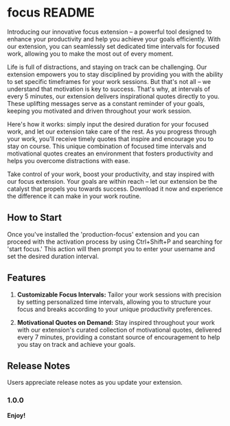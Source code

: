 # focus README

Introducing our innovative focus extension – a powerful tool designed to enhance your productivity and help you achieve your goals efficiently. With our extension, you can seamlessly set dedicated time intervals for focused work, allowing you to make the most out of every moment.

Life is full of distractions, and staying on track can be challenging. Our extension empowers you to stay disciplined by providing you with the ability to set specific timeframes for your work sessions. But that's not all – we understand that motivation is key to success. That's why, at intervals of every 5 minutes, our extension delivers inspirational quotes directly to you. These uplifting messages serve as a constant reminder of your goals, keeping you motivated and driven throughout your work session.

Here's how it works: simply input the desired duration for your focused work, and let our extension take care of the rest. As you progress through your work, you'll receive timely quotes that inspire and encourage you to stay on course. This unique combination of focused time intervals and motivational quotes creates an environment that fosters productivity and helps you overcome distractions with ease.

Take control of your work, boost your productivity, and stay inspired with our focus extension. Your goals are within reach – let our extension be the catalyst that propels you towards success. Download it now and experience the difference it can make in your work routine.

## How to Start
Once you've installed the 'production-focus' extension and you can proceed with the activation process by using Ctrl+Shift+P and searching for 'start focus.' This action will then prompt you to enter your username and set the desired duration interval.


## Features

1. **Customizable Focus Intervals:** Tailor your work sessions with precision by setting personalized time intervals, allowing you to structure your focus and breaks according to your unique productivity preferences.

2. **Motivational Quotes on Demand:** Stay inspired throughout your work with our extension's curated collection of motivational quotes, delivered every 7 minutes, providing a constant source of encouragement to help you stay on track and achieve your goals.

## Release Notes

Users appreciate release notes as you update your extension.

### 1.0.0

**Enjoy!**
